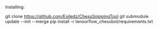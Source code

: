 Installing:

git clone https://github.com/Exiledz/ChessSnippingTool
git submodule update --init --merge
pip install -r tensorflow_chessbot/requirements.txt
